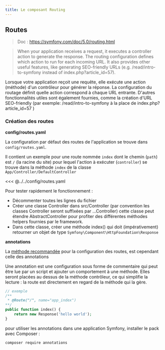 ```yaml
---
title: Le composant Routing
---
```

## Routes

> Doc : https://symfony.com/doc/5.0/routing.html 

 > When your application receives a request, it executes a controller action to generate the response. 
 > The routing configuration defines which action to run for each incoming URL. 
 > It also provides other useful features, 
 > like generating SEO-friendly URLs (e.g. /read/intro-to-symfony instead of index.php?article_id=57).
  
Lorsque votre application reçoit une requête, elle exécute une action (méthode) d'un contrôleur pour générer la réponse.
La configuration du routage définit quelle action correspond à chaque URL entrante.
D'autres fonctionnalités utiles sont également fournies, comme la création d'URL SEO-friendly
(par exemple: /read/intro-to-symfony à la place de index.php?article_id=57 )

### Création des routes

**config/routes.yaml**

La configuration par défaut des routes de l'application se trouve dans `config/routes.yaml`. 

Il contient un exemple pour une route nommée `index` dont le chemin (`path`) est `/` (la racine du site) pour lequel 
l'action à exécuter (`controller`) se trouve dans la méthode `index` de la classe `App/Controller/DefaultController`

<<< @../../config/routes.yaml  

Pour tester rapidement le fonctionnement :

- Décommenter toutes les lignes du fichier 
- Créer une classe Controller dans src/Controller (par convention les classes Controller seront suffixées par ...Controller) 
    cette classe peut étendre AbstractController pour profiter des différentes méthodes helpers fournies par le framework.
- Dans cette classe, créer une méthode index() qui doit (impérativement) retourner un objet de type `Symfony\Component\HttpFoundation\Response`

**annotations**

La [méthode recommandée](https://symfony.com/doc/current/best_practices.html#best-practice-controller-annotations) 
pour la configuration des routes, est cependant celle des annotations

Une annotation est une configuration sous forme de commentaire qui peut être lue par un script et ajouter un comportement à une méthode. 
Elles seront placées au dessus de la méthode contrôleur, ce qui simplifie la lecture : la route est directement en regard de la méthode qui la gère.

```php
// exemple
/**
 * @Route("/", name="app_index")
**/
public function index() {
    return new Response('hello world');
}
```

pour utiliser les annotations dans une application Symfony, installer le pack avec Composer :

    composer require annotations
    

